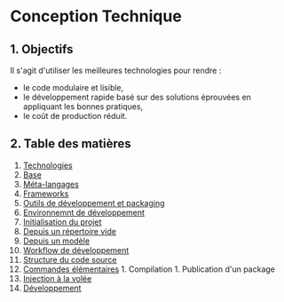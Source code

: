 # Conception Technique

## 1. <a name="objectifs"></a>Objectifs
Il s'agit d'utiliser les meilleures technologies pour rendre :
- le code modulaire et lisible,
- le développement rapide basé sur des solutions éprouvées en appliquant les bonnes pratiques,
- le coût de production réduit.

## 2. <a name="index"></a>Table des matières
1. [Technologies][technologies]
  1. [Base][technologies-base]
  1. [Méta-langages][technologies-meta-langages]
  1. [Frameworks][technologies-frameworks]
  1. [Outils de développement et packaging][technologies-tools-packaging]
1. [Environnemnt de développement][dev-environment]
1. [Initialisation du projet][project-setup]
  1. [Depuis un répertoire vide][project-setup-scratch]
  1. [Depuis un modèle][project-setup-template]
1. [Workflow de développement][dev-workflow]
  1. [Structure du code source][dev-workflow-sourcelayout]
  1. [Commandes élémentaires][dev-workflow-commands]
    1. Compilation
    1. Publication d'un package
  1. [Injection à la volée][dev-workflow-injection]
  1. [Développement][dev-workflow-development]

[technologies]: <technologies.md> (Technologies)
[technologies-base]: <technologies.md#base> (Technologies - Base)
[technologies-meta-langages]: <technologies.md#meta-langages> (Technologies - Méta-langages)
[technologies-frameworks]: <technologies.md#frameworks> (Technologies - Frameworks)
[technologies-tools-packaging]: <technologies.md#tools-packaging> (Technologies - Outils de développement et packaging)

[dev-environment]: <dev-environment.md> (Environnement de développement)

[project-setup]: <project-setup.md> (Initialisation du projet)
[project-setup-scratch]: <project-setup.md#scratch> (Initialisation depuis un répertoire vide)
[project-setup-template]: <project-setup.md#template> (Initialisation depuis un modèle)

[dev-workflow]: <dev-worflow.md> (Workflow de développement)
[dev-workflow-commands]: <dev-worflow.md#commands> (Commandes élémentaires)
[dev-workflow-sourcelayout]: <dev-worflow.md#sourcelayout> (Structure du code source)
[dev-workflow-injection]: <dev-worflow.md#injection> (Injection à la volée)
[dev-workflow-development]: <dev-worflow.md#developpement> (Développement)
